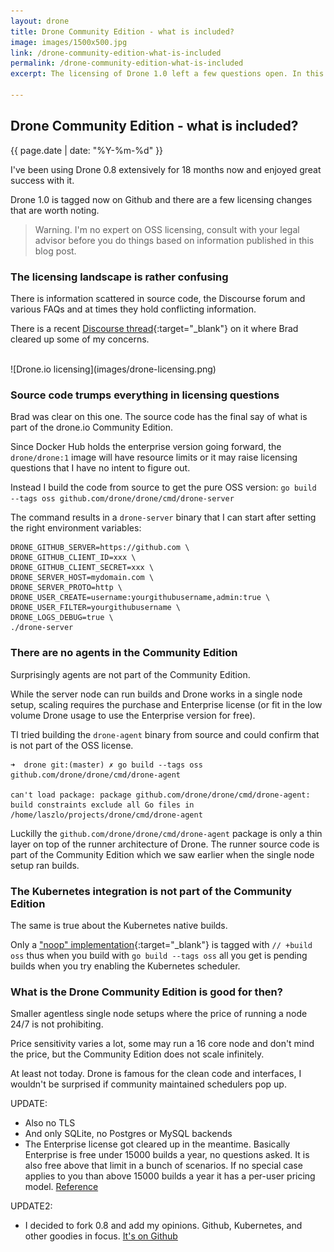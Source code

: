 ```yaml
---
layout: drone
title: Drone Community Edition - what is included?
image: images/1500x500.jpg
link: /drone-community-edition-what-is-included
permalink: /drone-community-edition-what-is-included
excerpt: The licensing of Drone 1.0 left a few questions open. In this article I capture what I know about the Drone Community Edition and my experience building the opensource version.

---
```


## Drone Community Edition - what is included?

{{ page.date | date: "%Y-%m-%d" }}

I've been using Drone 0.8 extensively for 18 months now and enjoyed great success with it.

Drone 1.0 is tagged now on Github and there are a few licensing changes that are worth noting. 

>Warning. I'm no expert on OSS licensing, consult with your legal advisor before you do things based on information published in this blog post.

### The licensing landscape is rather confusing

There is information scattered in source code, the Discourse forum and various FAQs and at times they hold conflicting information. 

There is a recent [Discourse thread](https://discourse.drone.io/t/drone-community-edition/3938){:target="\_blank"} on it where Brad cleared up some of my concerns.

<br>
![Drone.io licensing](images/drone-licensing.png) 

### Source code trumps everything in licensing questions

Brad was clear on this one. The source code has the final say of what is part of the drone.io Community Edition.

Since Docker Hub holds the enterprise version going forward, the `drone/drone:1` image will have resource limits or it may raise licensing questions that I have no intent to figure out.

Instead I build the code from source to get the pure OSS version: `go build --tags oss github.com/drone/drone/cmd/drone-server`

The command results in a `drone-server` binary that I can start after setting the right environment variables:

```
DRONE_GITHUB_SERVER=https://github.com \
DRONE_GITHUB_CLIENT_ID=xxx \
DRONE_GITHUB_CLIENT_SECRET=xxx \
DRONE_SERVER_HOST=mydomain.com \
DRONE_SERVER_PROTO=http \
DRONE_USER_CREATE=username:yourgithubusername,admin:true \
DRONE_USER_FILTER=yourgithubusername \
DRONE_LOGS_DEBUG=true \
./drone-server
```

### There are no agents in the Community Edition

Surprisingly agents are not part of the Community Edition. 

While the server node can run builds and Drone works in a single node setup, scaling requires the purchase and Enterprise license (or fit in the low volume Drone usage to use the Enterprise version for free).


TI tried building the `drone-agent` binary from source and could confirm that is not part of the OSS license.

```
➜  drone git:(master) ✗ go build --tags oss github.com/drone/drone/cmd/drone-agent

can't load package: package github.com/drone/drone/cmd/drone-agent: build constraints exclude all Go files in /home/laszlo/projects/drone/cmd/drone-agent
```

Luckilly the `github.com/drone/drone/cmd/drone-agent` package is only a thin layer on top of the runner architecture of Drone. The runner source code is part of the Community Edition which we saw earlier when the single node setup ran builds.

### The Kubernetes integration is not part of the Community Edition

The same is true about the Kubernetes native builds. 

Only a ["noop" implementation](https://github.com/drone/drone/blob/master/scheduler/kube/kube_oss.go){:target="\_blank"} is tagged with `// +build oss` thus when you build with `go build --tags oss` all you get is pending builds when you try enabling the Kubernetes scheduler.

### What is the Drone Community Edition is good for then?

Smaller agentless single node setups where the price of running a node 24/7 is not prohibiting.

Price sensitivity varies a lot, some may run a 16 core node and don't mind the price, but the Community Edition does not scale infinitely.

At least not today. Drone is famous for the clean code and interfaces, I wouldn't be surprised if community maintained schedulers pop up.

UPDATE:
- Also no TLS
- And only SQLite, no Postgres or MySQL backends
- The Enterprise license got cleared up in the meantime. Basically Enterprise is free under 15000 builds a year, no questions asked. It is also free above that limit in a bunch of scenarios. If no special case applies to you than above 15000 builds a year it has a per-user pricing model. [Reference](https://discourse.drone.io/t/licensing-and-subscription-faq/3839)

UPDATE2:
- I decided to fork 0.8 and add my opinions. Github, Kubernetes, and other goodies in focus. [It's on Github](https://github.com/laszlocph/drone-oss-08/)